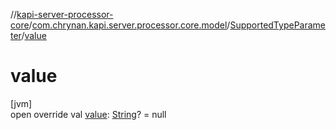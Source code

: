 //[kapi-server-processor-core](../../../index.md)/[com.chrynan.kapi.server.processor.core.model](../index.md)/[SupportedTypeParameter](index.md)/[value](value.md)

# value

[jvm]\
open override val [value](value.md): [String](https://kotlinlang.org/api/latest/jvm/stdlib/kotlin/-string/index.html)? = null
